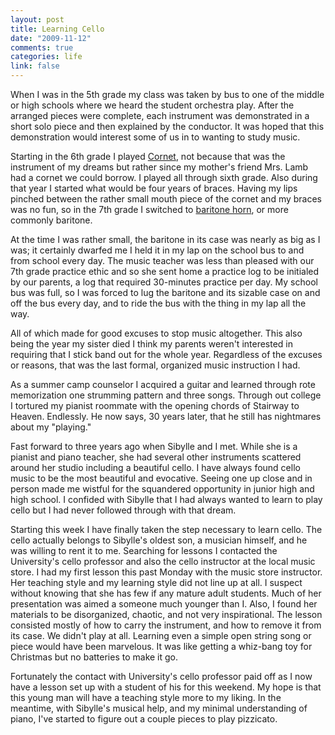 ```yaml
--- 
layout: post
title: Learning Cello
date: "2009-11-12"
comments: true
categories: life
link: false
---
```

When I was in the 5th grade my class was taken by bus to one of the middle or high schools where we heard the student orchestra play. After the arranged pieces were complete, each instrument was demonstrated in a short solo piece and then explained by the conductor. It was hoped that this demonstration would interest some of us in to wanting to study music.

Starting in the 6th grade I played <a title="Cornet" href="http://en.wikipedia.org/wiki/Cornet" target="_blank">Cornet</a>, not because that was the instrument of my dreams but rather since my mother's friend Mrs. Lamb had a cornet we could borrow. I played all through sixth grade. Also during that year I started what would be four years of braces. Having my lips pinched between the rather small mouth piece of the cornet and my braces was no fun, so in the 7th grade I switched to <a title="Baritone horn" href="http://en.wikipedia.org/wiki/Baritone_horn" target="_blank">baritone horn</a>, or more commonly baritone.

At the time I was rather small, the baritone in its case was nearly as big as I was; it certainly dwarfed me I held it in my lap on the school bus to and from school every day. The music teacher was less than pleased with our 7th grade practice ethic and so she sent home a practice log to be initialed by our parents, a log that required 30-minutes practice per day. My school bus was full, so I was forced to lug the baritone and its sizable case on and off the bus every day, and to ride the bus with the thing in my lap all the way.

All of which made for good excuses to stop music altogether. This also being the year my sister died I think my parents weren't interested in requiring that I stick band out for the whole year. Regardless of the excuses or reasons, that was the last formal, organized music instruction I had.

As a summer camp counselor I acquired a guitar and learned through rote memorization one strumming pattern and three songs. Through out college I tortured my pianist roommate with the opening chords of Stairway to Heaven. Endlessly. He now says, 30 years later, that he still has nightmares about my "playing."

Fast forward to three years ago when Sibylle and I met. While she is a pianist and piano teacher, she had several other instruments scattered around her studio including a beautiful cello. I have always found cello music to be the most beautiful and evocative. Seeing one up close and in person made me wistful for the squandered opportunity in junior high and high school. I confided with Sibylle that I had always wanted to learn to play cello but I had never followed through with that dream.

Starting this week I have finally taken the step necessary to learn cello. The cello actually belongs to Sibylle's oldest son, a musician himself, and he was willing to rent it to me. Searching for lessons I contacted the University's cello professor and also the cello instructor at the local music store. I had my first lesson this past Monday with the music store instructor. Her teaching style and my learning style did not line up at all. I suspect without knowing that she has few if any mature adult students. Much of her presentation was aimed a someone much younger than I. Also, I found her materials to be disorganized, chaotic, and not very inspirational. The lesson consisted mostly of how to carry the instrument, and how to remove it from its case. We didn't play at all. Learning even a simple open string song or piece would have been marvelous. It was like getting a whiz-bang toy for Christmas but no batteries to make it go.

Fortunately the contact with University's cello professor paid off as I now have a lesson set up with a student of his for this weekend. My hope is that this young man will have a teaching style more to my liking. In the meantime, with Sibylle's musical help, and my minimal understanding of piano, I've started to figure out a couple pieces to play pizzicato.
